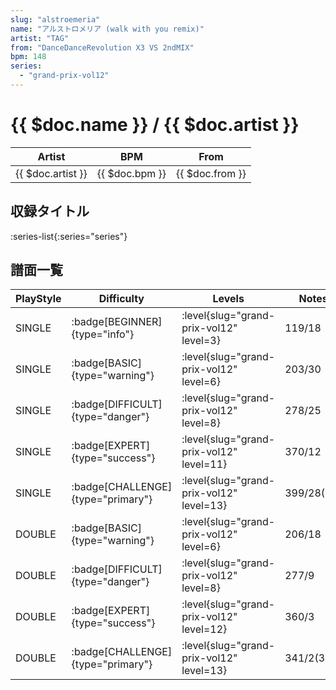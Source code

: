 ```yaml
---
slug: "alstroemeria"
name: "アルストロメリア (walk with you remix)"
artist: "TAG"
from: "DanceDanceRevolution X3 VS 2ndMIX"
bpm: 148
series:
  - "grand-prix-vol12"
---
```


# {{ $doc.name }} / {{ $doc.artist }}

|Artist|BPM|From|
|------|---|----|
|{{ $doc.artist }}|{{ $doc.bpm }}|{{ $doc.from }}|

## 収録タイトル

:series-list{:series="series"}

## 譜面一覧

|PlayStyle|Difficulty|Levels|Notes|Movie|
|---------|----------|------|-----|-----|
|SINGLE| :badge[BEGINNER]{type="info"}|<div class="field is-grouped is-grouped-multiline"> :level{slug="grand-prix-vol12" level=3}</div>|119/18||
|SINGLE| :badge[BASIC]{type="warning"}|<div class="field is-grouped is-grouped-multiline"> :level{slug="grand-prix-vol12" level=6}</div>|203/30||
|SINGLE| :badge[DIFFICULT]{type="danger"}|<div class="field is-grouped is-grouped-multiline"> :level{slug="grand-prix-vol12" level=8}</div>|278/25||
|SINGLE| :badge[EXPERT]{type="success"}|<div class="field is-grouped is-grouped-multiline"> :level{slug="grand-prix-vol12" level=11}</div>|370/12||
|SINGLE| :badge[CHALLENGE]{type="primary"}|<div class="field is-grouped is-grouped-multiline"> :level{slug="grand-prix-vol12" level=13}</div>|399/28(26)||
|DOUBLE| :badge[BASIC]{type="warning"}|<div class="field is-grouped is-grouped-multiline"> :level{slug="grand-prix-vol12" level=6}</div>|206/18||
|DOUBLE| :badge[DIFFICULT]{type="danger"}|<div class="field is-grouped is-grouped-multiline"> :level{slug="grand-prix-vol12" level=8}</div>|277/9||
|DOUBLE| :badge[EXPERT]{type="success"}|<div class="field is-grouped is-grouped-multiline"> :level{slug="grand-prix-vol12" level=12}</div>|360/3||
|DOUBLE| :badge[CHALLENGE]{type="primary"}|<div class="field is-grouped is-grouped-multiline"> :level{slug="grand-prix-vol12" level=13}</div>|341/2(39)||
